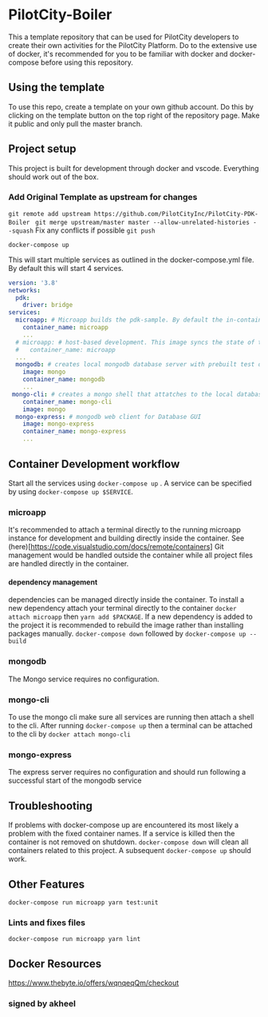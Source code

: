 # PilotCity-Boiler
This a template repository that can be used for PilotCity developers to create their own activities for the PilotCity Platform.
Do to the extensive use of docker, it's recommended for you to be familiar with docker and docker-compose before using this repository.

## Using the template
To use this repo, create a template on your own github account. Do this by clicking on the template button on the top right of the
repository page.
Make it public and only pull the master branch. 

## Project setup
This project is built for development through docker and vscode. Everything should work out of the box.

### Add Original Template as upstream for changes
`git remote add upstream https://github.com/PilotCityInc/PilotCity-PDK-Boiler `
`git merge upstream/master master --allow-unrelated-histories --squash`
Fix any conflicts if possible
`git push`



```
docker-compose up
```
This will start multiple services as outlined in the docker-compose.yml file. 
By default this will start 4 services.
```yml
version: '3.8'
networks:
  pdk:
    driver: bridge
services:
  microapp: # Microapp builds the pdk-sample. By default the in-container development image is used. See more here https://code.visualstudio.com/docs/remote/containers
    container_name: microapp
    ...
  # microapp: # host-based development. This image syncs the state of the container with the host. Simpler to use, although its much more intensive
  #   container_name: microapp
  ...
  mongodb: # creates local mongodb database server with prebuilt test data
    image: mongo
    container_name: mongodb
    ...
 mongo-cli: # creates a mongo shell that attatches to the local database defined above
    container_name: mongo-cli
    image: mongo
  mongo-express: # mongodb web client for Database GUI
    image: mongo-express
    container_name: mongo-express
    ...

```
## Container Development workflow
Start all the services using `docker-compose up` . A service can be specified by using `docker-compose up $SERVICE`.

### microapp 
It's recommended to attach a terminal directly to the running microapp instance for development and building directly inside the container.
See (here)[https://code.visualstudio.com/docs/remote/containers]
Git management would be handled outside the container while all project files are handled directly in the container.

#### dependency management
dependencies can be managed directly inside the container. To install a new dependency attach your terminal directly to the container
`docker attach microapp` then `yarn add $PACKAGE`. 
If a new dependency is added to the project it is recommended to rebuild the image rather than installing packages manually. 
`docker-compose down` followed by `docker-compose up --build`

### mongodb
The Mongo service requires no configuration. 

### mongo-cli
To use the mongo cli make sure all services are running then attach a shell to the cli.
After running `docker-compose up`  then a terminal can be attached to the cli by `docker attach mongo-cli` 

### mongo-express
The express server requires no configuration and should run following a successful start of the mongodb service

## Troubleshooting
If problems with docker-compose up are encountered its most likely a problem with the fixed container names. If a service is killed then the container is not removed on shutdown.
`docker-compose down` will clean all containers related to this project.
A subsequent `docker-compose up` should work. 
## Other Features

```
docker-compose run microapp yarn test:unit
```

### Lints and fixes files
```
docker-compose run microapp yarn lint
```
## Docker Resources
https://www.thebyte.io/offers/wqnqeqQm/checkout

### signed by akheel